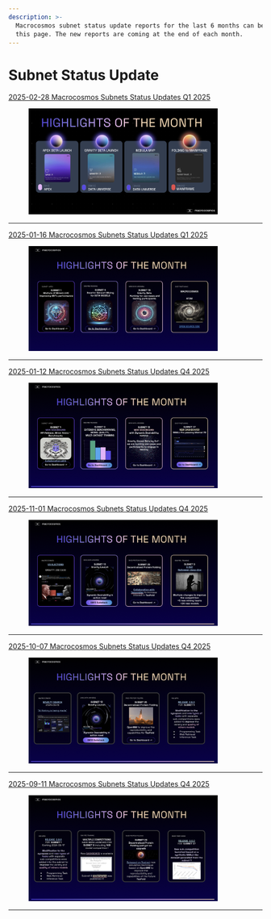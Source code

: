 ```yaml
---
description: >-
  Macrocosmos subnet status update reports for the last 6 months can be found on
  this page. The new reports are coming at the end of each month.
---
```


# Subnet Status Update

[2025-02-28 Macrocosmos Subnets Status Updates Q1 2025](https://docs.google.com/presentation/d/1Gd7H1PHDC8btj75MLCumA8kBR_4iqWOVHlhUuDu6tUY/edit#slide=id.g339c6890a7f_0_0)&#x20;

<div align="left"><figure><img src=".gitbook/assets/2025-02-28 Highlights and Update.png" alt="" width="375"><figcaption></figcaption></figure></div>

***

[2025-01-16 Macrocosmos Subnets Status Updates Q1 2025](https://docs.google.com/presentation/d/1umqf1oipAmf88ntiTXch__ipV-yU24Ew/edit#slide=id.p3)

<div align="left"><figure><img src=".gitbook/assets/2025-01-16 Highlights and Update.png" alt="" width="375"><figcaption></figcaption></figure></div>

***

[2025-01-12 Macrocosmos Subnets Status Updates Q4 2025](https://docs.google.com/presentation/d/1_Cm893qgsTDGuwxsDC_KzuJi6iGbOjmD/edit#slide=id.p3)

<div align="left"><figure><img src=".gitbook/assets/2025-12-01 Highlights and Update.png" alt="" width="375"><figcaption></figcaption></figure></div>

***

[2025-11-01 Macrocosmos Subnets Status Updates Q4 2025](https://docs.google.com/presentation/d/1X4f6W5HiMmKIN2Lq3HjqEEzkU_SM8r22/edit#slide=id.p3)

<div align="left"><figure><img src=".gitbook/assets/2025-11-01 Highlights and Update.png" alt="" width="375"><figcaption></figcaption></figure></div>

***

[2025-10-07 Macrocosmos Subnets Status Updates Q4 2025](https://docs.google.com/presentation/d/1aNI7-zqVkiV2DWkggjF6R58TCmouFSYznCH7q5wq9oM/edit#slide=id.g22023d6a893_1_59)

<div align="left"><figure><img src=".gitbook/assets/2025-10-07 Highlights and Update.png" alt="" width="375"><figcaption></figcaption></figure></div>

***

[2025-09-11 Macrocosmos Subnets Status Updates Q4 2025](https://docs.google.com/presentation/d/1khSTwJUxgxADM3Me0NEQ1M09io1NnbIO/edit#slide=id.p3)

<div align="left"><figure><img src=".gitbook/assets/2025-09-11 Highlights and Update.png" alt="" width="375"><figcaption></figcaption></figure></div>

***

